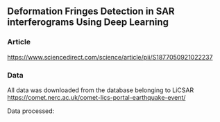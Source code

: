## Deformation Fringes Detection in SAR interferograms Using Deep Learning

### Article
https://www.sciencedirect.com/science/article/pii/S1877050921022237

### Data
All data was downloaded from the database belonging to LiCSAR
https://comet.nerc.ac.uk/comet-lics-portal-earthquake-event/

Data processed: 
